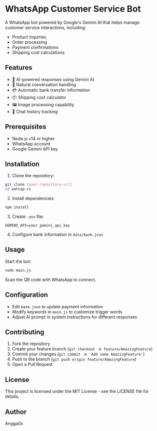 # WhatsApp Customer Service Bot

A WhatsApp bot powered by Google's Gemini AI that helps manage customer service interactions, including:
- Product inquiries
- Order processing
- Payment confirmations
- Shipping cost calculations

## Features

- 🤖 AI-powered responses using Gemini AI
- 💬 Natural conversation handling
- 💳 Automatic bank transfer information
- 📦 Shipping cost calculator
- 🖼️ Image processing capability
- 💾 Chat history tracking

## Prerequisites

- Node.js v14 or higher
- WhatsApp account
- Google Gemini API key

## Installation

1. Clone the repository:
```bash
git clone [your-repository-url]
cd watsap-cs
```

2. Install dependencies:
```bash
npm install
```

3. Create `.env` file:
```env
GEMINI_API=your_gemini_api_key
```

4. Configure bank information in `data/bank.json`

## Usage

Start the bot:
```bash
node main.js
```

Scan the QR code with WhatsApp to connect.

## Configuration

- Edit `bank.json` to update payment information
- Modify keywords in `main.js` to customize trigger words
- Adjust AI prompt in system instructions for different responses

## Contributing

1. Fork the repository
2. Create your feature branch (`git checkout -b feature/AmazingFeature`)
3. Commit your changes (`git commit -m 'Add some AmazingFeature'`)
4. Push to the branch (`git push origin feature/AmazingFeature`)
5. Open a Pull Request

## License

This project is licensed under the MIT License - see the LICENSE file for details.

## Author

Angga0x
